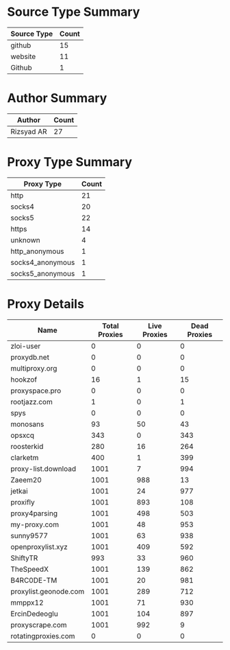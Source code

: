 # Source Type Summary

| Source Type | Count |
|-------------|-------|
| github | 15 |
| website | 11 |
| Github | 1 |


# Author Summary

| Author | Count |
|--------|-------|
| Rizsyad AR | 27 |


# Proxy Type Summary

| Proxy Type | Count |
|------------|-------|
| http | 21 |
| socks4 | 20 |
| socks5 | 22 |
| https | 14 |
| unknown | 4 |
| http_anonymous | 1 |
| socks4_anonymous | 1 |
| socks5_anonymous | 1 |


# Proxy Details

| Name | Total Proxies | Live Proxies | Dead Proxies |
|------|---------------|--------------|---------------|
| zloi-user | 0 | 0 | 0 |
| proxydb.net | 0 | 0 | 0 |
| multiproxy.org | 0 | 0 | 0 |
| hookzof | 16 | 1 | 15 |
| proxyspace.pro | 0 | 0 | 0 |
| rootjazz.com | 1 | 0 | 1 |
| spys | 0 | 0 | 0 |
| monosans | 93 | 50 | 43 |
| opsxcq | 343 | 0 | 343 |
| roosterkid | 280 | 16 | 264 |
| clarketm | 400 | 1 | 399 |
| proxy-list.download | 1001 | 7 | 994 |
| Zaeem20 | 1001 | 988 | 13 |
| jetkai | 1001 | 24 | 977 |
| proxifly | 1001 | 893 | 108 |
| proxy4parsing | 1001 | 498 | 503 |
| my-proxy.com | 1001 | 48 | 953 |
| sunny9577 | 1001 | 63 | 938 |
| openproxylist.xyz | 1001 | 409 | 592 |
| ShiftyTR | 993 | 33 | 960 |
| TheSpeedX | 1001 | 139 | 862 |
| B4RC0DE-TM | 1001 | 20 | 981 |
| proxylist.geonode.com | 1001 | 289 | 712 |
| mmppx12 | 1001 | 71 | 930 |
| ErcinDedeoglu | 1001 | 104 | 897 |
| proxyscrape.com | 1001 | 992 | 9 |
| rotatingproxies.com | 0 | 0 | 0 |
